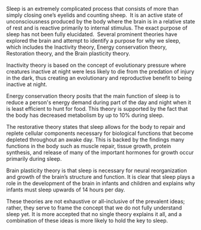 Sleep is an extremely complicated process that consists of more than simply closing one’s eyelids and counting sheep.  It is an active state of unconsciousness produced by the body where the brain is in a relative state of rest and is reactive primarily to internal stimulus. The exact purpose of sleep has not been fully elucidated.  Several prominent theories have explored the brain and attempt to identify a purpose for why we sleep, which includes the Inactivity theory, Energy conservation theory, Restoration theory, and the Brain plasticity theory.

Inactivity theory is based on the concept of evolutionary pressure where creatures inactive at night were less likely to die from the predation of injury in the dark, thus creating an evolutionary and reproductive benefit to being inactive at night.

Energy conservation theory posits that the main function of sleep is to reduce a person's energy demand during part of the day and night when it is least efficient to hunt for food. This theory is supported by the fact that the body has decreased metabolism by up to 10% during sleep.

The restorative theory states that sleep allows for the body to repair and replete cellular components necessary for biological functions that become depleted throughout an awake day. This is backed by the findings many functions in the body such as muscle repair, tissue growth, protein synthesis, and release of many of the important hormones for growth occur primarily during sleep.

Brain plasticity theory is that sleep is necessary for neural reorganization and growth of the brain’s structure and function. It is clear that sleep plays a role in the development of the brain in infants and children and explains why infants must sleep upwards of 14 hours per day.

These theories are not exhaustive or all-inclusive of the prevalent ideas; rather, they serve to frame the concept that we do not fully understand sleep yet. It is more accepted that no single theory explains it all, and a combination of these ideas is more likely to hold the key to sleep.